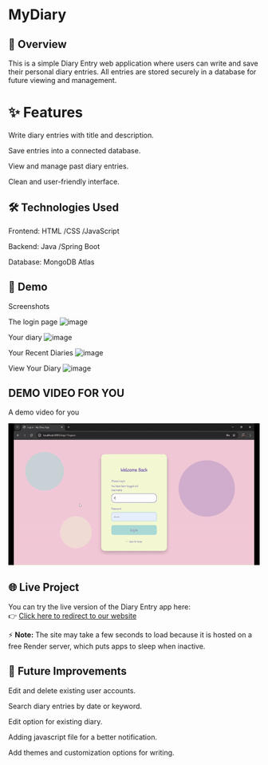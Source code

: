 
# MyDiary


## 📝 Overview


  This is a simple Diary Entry web application where users can write and     save their personal diary entries.
All entries are stored securely in a database for future viewing and     management.



# ✨ Features


Write diary entries with title and description.

Save entries into a connected database.

View and manage past diary entries.

Clean and user-friendly interface.



## 🛠️ Technologies Used


Frontend: HTML /CSS /JavaScript

Backend: Java /Spring Boot

Database:  MongoDB Atlas



## 📸 Demo


Screenshots

The login page
![image](https://github.com/user-attachments/assets/49e336d6-0678-4478-89de-2a7aa84de284)

Your diary 
![image](https://github.com/user-attachments/assets/dffe8a1f-7092-4df4-a62e-63d4299bcd9d)

Your Recent Diaries
![image](https://github.com/user-attachments/assets/fcf4683e-07cf-443c-a7d5-4f880ff2de7a)

View Your Diary
![image](https://github.com/user-attachments/assets/bf8335bc-957f-41bc-abdf-0fe5855ac40a)


## DEMO VIDEO FOR YOU

A demo video for you

![Demo](gif-new.gif)


## 🌐 Live Project

You can try the live version of the Diary Entry app here:  
👉 [Click here to redirect to our website](https://diaryentry-3.onrender.com)

⚡ **Note:** The site may take a few seconds to load because it is hosted on a free Render server, which puts apps to sleep when inactive.



## 🌟 Future Improvements



Edit and delete existing user accounts.

Search diary entries by date or keyword.

Edit option for existing diary.

Adding javascript file for a better notification.

Add themes and customization options for writing.

